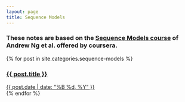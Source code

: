 ```yaml
---
layout: page
title: Sequence Models
---
```


### These notes are based on the [Sequence Models course](https://www.coursera.org/learn/nlp-sequence-models) of Andrew Ng et al. offered by coursera.

<div class="note-cards-container">
  {% for post in site.categories.sequence-models %}
  <a href="{{ post.url }}" class="note-card">
    <div class="note-content">
      <h3>{{ post.title }}</h3>
      <span class="note-date">{{ post.date | date: "%B %d, %Y" }}</span>
    </div>
  </a>
  {% endfor %}
</div>

